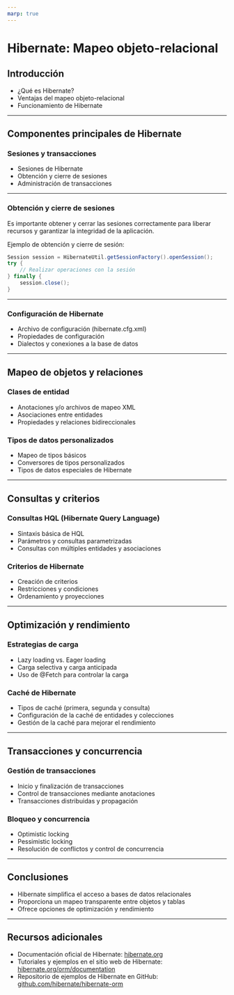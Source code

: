 ```yaml
---
marp: true
---
```


# Hibernate: Mapeo objeto-relacional

## Introducción

- ¿Qué es Hibernate?
- Ventajas del mapeo objeto-relacional
- Funcionamiento de Hibernate

---

## Componentes principales de Hibernate

### Sesiones y transacciones

- Sesiones de Hibernate
- Obtención y cierre de sesiones
- Administración de transacciones

--- 

### Obtención y cierre de sesiones
Es importante obtener y cerrar las sesiones correctamente para liberar recursos y garantizar la integridad de la aplicación.

Ejemplo de obtención y cierre de sesión:

```java
Session session = HibernateUtil.getSessionFactory().openSession();
try {
    // Realizar operaciones con la sesión
} finally {
    session.close();
}

```

---

### Configuración de Hibernate

- Archivo de configuración (hibernate.cfg.xml)
- Propiedades de configuración
- Dialectos y conexiones a la base de datos


---

## Mapeo de objetos y relaciones

### Clases de entidad

- Anotaciones y/o archivos de mapeo XML
- Asociaciones entre entidades
- Propiedades y relaciones bidireccionales

### Tipos de datos personalizados

- Mapeo de tipos básicos
- Conversores de tipos personalizados
- Tipos de datos especiales de Hibernate

---

## Consultas y criterios

### Consultas HQL (Hibernate Query Language)

- Sintaxis básica de HQL
- Parámetros y consultas parametrizadas
- Consultas con múltiples entidades y asociaciones

### Criterios de Hibernate

- Creación de criterios
- Restricciones y condiciones
- Ordenamiento y proyecciones

---

## Optimización y rendimiento

### Estrategias de carga

- Lazy loading vs. Eager loading
- Carga selectiva y carga anticipada
- Uso de @Fetch para controlar la carga

### Caché de Hibernate

- Tipos de caché (primera, segunda y consulta)
- Configuración de la caché de entidades y colecciones
- Gestión de la caché para mejorar el rendimiento

---

## Transacciones y concurrencia

### Gestión de transacciones

- Inicio y finalización de transacciones
- Control de transacciones mediante anotaciones
- Transacciones distribuidas y propagación

### Bloqueo y concurrencia

- Optimistic locking
- Pessimistic locking
- Resolución de conflictos y control de concurrencia

---

## Conclusiones

- Hibernate simplifica el acceso a bases de datos relacionales
- Proporciona un mapeo transparente entre objetos y tablas
- Ofrece opciones de optimización y rendimiento

---

## Recursos adicionales

- Documentación oficial de Hibernate: [hibernate.org](https://hibernate.org)
- Tutoriales y ejemplos en el sitio web de Hibernate: [hibernate.org/orm/documentation](https://hibernate.org/orm/documentation)
- Repositorio de ejemplos de Hibernate en GitHub: [github.com/hibernate/hibernate-orm](https://github.com/hibernate/hibernate-orm)
